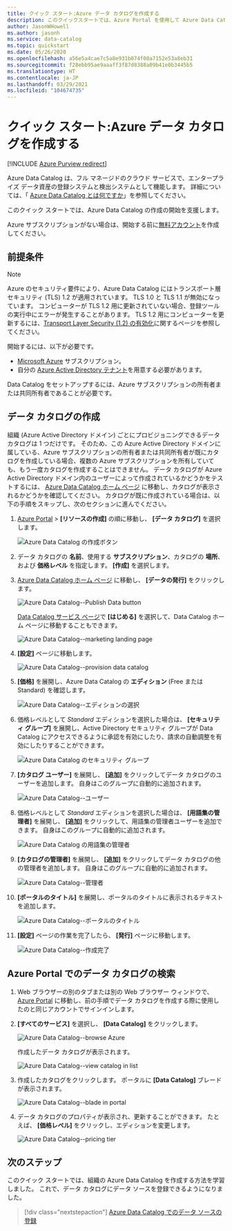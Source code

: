```yaml
---
title: クイック スタート:Azure データ カタログを作成する
description: このクイックスタートでは、Azure Portal を使用して Azure Data Catalog を作成する方法について説明します。
author: JasonWHowell
ms.author: jasonh
ms.service: data-catalog
ms.topic: quickstart
ms.date: 05/26/2020
ms.openlocfilehash: a56e5a4cae7c5a8e931b074f08a7152e53a8eb31
ms.sourcegitcommit: f28ebb95ae9aaaff3f87d8388a09b41e0b3445b5
ms.translationtype: HT
ms.contentlocale: ja-JP
ms.lasthandoff: 03/29/2021
ms.locfileid: "104674735"
---
```

# <a name="quickstart-create-an-azure-data-catalog"></a>クイック スタート:Azure データ カタログを作成する

[!INCLUDE [Azure Purview redirect](../../includes/data-catalog-use-purview.md)]

Azure Data Catalog は、フル マネージドのクラウド サービスで、エンタープライズ データ資産の登録システムと検出システムとして機能します。 詳細については、「 [Azure Data Catalog とは何ですか](overview.md)」を参照してください。

このクイック スタートでは、Azure Data Catalog の作成の開始を支援します。

Azure サブスクリプションがない場合は、開始する前に[無料アカウント](https://azure.microsoft.com/free/?WT.mc_id=A261C142F)を作成してください。

## <a name="prerequisites"></a>前提条件

> [!Note]
> Azure のセキュリティ要件により、Azure Data Catalog にはトランスポート層セキュリティ (TLS) 1.2 が適用されています。 TLS 1.0 と TLS 1.1 が無効になっています。 コンピューターが TLS 1.2 用に更新されていない場合、登録ツールの実行中にエラーが発生することがあります。 TLS 1.2 用にコンピューターを更新するには、[Transport Layer Security (1.2) の有効化](/mem/configmgr/core/plan-design/security/enable-tls-1-2)に関するページを参照してください。

開始するには、以下が必要です。

* [Microsoft Azure](https://azure.microsoft.com/) サブスクリプション。
* 自分の [Azure Active Directory テナント](../active-directory/fundamentals/active-directory-access-create-new-tenant.md)を用意する必要があります。

Data Catalog をセットアップするには、Azure サブスクリプションの所有者または共同所有者であることが必要です。

## <a name="create-a-data-catalog"></a>データ カタログの作成

組織 (Azure Active Directory ドメイン) ごとにプロビジョニングできるデータ カタログは 1 つだけです。 そのため、この Azure Active Directory ドメインに属している、Azure サブスクリプションの所有者または共同所有者が既にカタログを作成している場合、複数の Azure サブスクリプションを所有していても、もう一度カタログを作成することはできません。 データ カタログが Azure Active Directory ドメイン内のユーザーによって作成されているかどうかをテストするには、 [Azure Data Catalog ホーム ページ](http://azuredatacatalog.com) に移動し、カタログが表示されるかどうかを確認してください。 カタログが既に作成されている場合は、以下の手順をスキップし、次のセクションに進んでください。

1. [Azure Portal](https://portal.azure.com) >  **[リソースの作成]** の順に移動し、 **[データ カタログ]** を選択します。

    ![Azure Data Catalog の作成ボタン](media/data-catalog-get-started/data-catalog-create.png)

2. データ カタログの **名前**、使用する **サブスクリプション**、カタログの **場所**、および **価格レベル** を指定します。 **[作成]** を選択します。

3. [Azure Data Catalog ホーム ページ](http://azuredatacatalog.com) に移動し、 **[データの発行]** をクリックします。

   ![Azure Data Catalog--Publish Data button](media/data-catalog-get-started/data-catalog-publish-data.png)

   [Data Catalog サービス ページ](https://azure.microsoft.com/services/data-catalog)で **[はじめる]** を選択して、Data Catalog ホーム ページに移動することもできます。

   ![Azure Data Catalog--marketing landing page](media/data-catalog-get-started/data-catalog-marketing-landing-page.png)

4. **[設定]** ページに移動します。

    ![Azure Data Catalog--provision data catalog](media/data-catalog-get-started/data-catalog-create-azure-data-catalog.png)

5. **[価格]** を展開し、Azure Data Catalog の **エディション** (Free または Standard) を確認します。

    ![Azure Data Catalog--エディションの選択](media/data-catalog-get-started/data-catalog-create-catalog-select-edition.png)

6. 価格レベルとして *Standard* エディションを選択した場合は、 **[セキュリティ グループ]** を展開し、Active Directory セキュリティ グループが Data Catalog にアクセスできるように承認を有効にしたり、請求の自動調整を有効にしたりすることができます。

    ![Azure Data Catalog のセキュリティ グループ](media/data-catalog-get-started/data-catalog-standard-security-groups.png)

7. **[カタログ ユーザー]** を展開し、 **[追加]** をクリックしてデータ カタログのユーザーを追加します。 自身はこのグループに自動的に追加されます。

    ![Azure Data Catalog--ユーザー](media/data-catalog-get-started/data-catalog-add-catalog-user.png)

8. 価格レベルとして *Standard* エディションを選択した場合は、 **[用語集の管理者]** を展開し、 **[追加]** をクリックして、用語集の管理者ユーザーを追加できます。 自身はこのグループに自動的に追加されます。

    ![Azure Data Catalog の用語集の管理者](media/data-catalog-get-started/data-catalog-standard-glossary-admin.png)

9. **[カタログの管理者]** を展開し、 **[追加]** をクリックしてデータ カタログの他の管理者を追加します。 自身はこのグループに自動的に追加されます。

    ![Azure Data Catalog--管理者](media/data-catalog-get-started/data-catalog-add-catalog-admins.png)

10. **[ポータルのタイトル]** を展開し、ポータルのタイトルに表示されるテキストを追加します。

    ![Azure Data Catalog--ポータルのタイトル](media/data-catalog-get-started/data-catalog-portal-title.png)

11. **[設定]** ページの作業を完了したら、 **[発行]** ページに移動します。

    ![Azure Data Catalog--作成完了](media/data-catalog-get-started/data-catalog-created.png)

## <a name="find-a-data-catalog-in-the-azure-portal"></a>Azure Portal でのデータ カタログの検索

1. Web ブラウザーの別のタブまたは別の Web ブラウザー ウィンドウで、 [Azure Portal](https://portal.azure.com) に移動し、前の手順でデータ カタログを作成する際に使用したのと同じアカウントでサインインします。

2. **[すべてのサービス]** を選択し、 **[Data Catalog]** をクリックします。

    ![Azure Data Catalog--browse Azure](media/data-catalog-get-started/data-catalog-browse-azure-portal.png)

    作成したデータ カタログが表示されます。

    ![Azure Data Catalog--view catalog in list](media/data-catalog-get-started/data-catalog-azure-portal-show-catalog.png)

3. 作成したカタログをクリックします。 ポータルに **[Data Catalog]** ブレードが表示されます。

   ![Azure Data Catalog--blade in portal](media/data-catalog-get-started/data-catalog-blade-azure-portal.png)

4. データ カタログのプロパティが表示され、更新することができます。 たとえば、 **[価格レベル]** をクリックし、エディションを変更します。

    ![Azure Data Catalog--pricing tier](media/data-catalog-get-started/data-catalog-change-pricing-tier.png)

## <a name="next-steps"></a>次のステップ

このクイック スタートでは、組織の Azure Data Catalog を作成する方法を学習しました。 これで、データ カタログにデータ ソースを登録できるようになりました。

> [!div class="nextstepaction"]
> [Azure Data Catalog でのデータ ソースの登録](data-catalog-how-to-register.md)